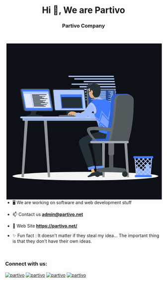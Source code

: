 <h1 align="center">Hi 👋, We are Partivo</h1>
<h3 align="center">Partivo Company</h3>

<br>

<p><img align="right" src="https://github.com/Partivo/.github/blob/master/profile/animation_500_kxa883sd.gif" alt="partivo" /></p>


- 🖥️ We are working on software and web development stuff

- 📫 Contact us **admin@partivo.net**

- 🔗 Web Site **https://partivo.net/**

- ✨	 Fun fact : It doesn't matter if they steal my idea... The important thing is that they don't have their own ideas.

<br>

<h3 align="left">Connect with us:</h3>
<p align="left">
  <a href="https://tr.linkedin.com/company/partivo?" target="blank"><img align="center"
      src="https://raw.githubusercontent.com/rahuldkjain/github-profile-readme-generator/master/src/images/icons/Social/linked-in-alt.svg"
      alt="partivo" height="30" width="40" /></a> 
  <a href="https://www.instagram.com/partivocomp/" target="blank"><img align="center"
      src="https://raw.githubusercontent.com/rahuldkjain/github-profile-readme-generator/master/src/images/icons/Social/instagram.svg"
      alt="partivo" height="30" width="40" /></a> 
  <a href="https://www.r10.net/profil/161321-partivo.html" target="blank"><img align="center"
      src="https://cdn.r10.net/modern/img/svg/rokito-light.svg"
      alt="partivo" height="30" width="40" /></a> 
 <a href="https://twitter.com/" target="blank"><img align="center"
      src="https://raw.githubusercontent.com/rahuldkjain/github-profile-readme-generator/master/src/images/icons/Social/twitter.svg"
      alt="partivo" height="30" width="40" /></a> 
</p>

<br>
